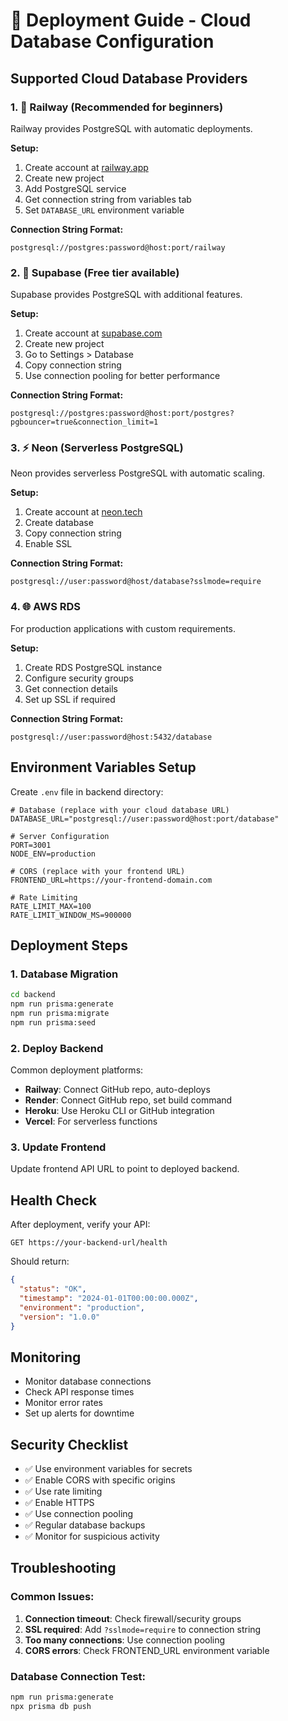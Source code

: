 # 🚀 Deployment Guide - Cloud Database Configuration

## Supported Cloud Database Providers

### 1. 🚄 Railway (Recommended for beginners)
Railway provides PostgreSQL with automatic deployments.

**Setup:**
1. Create account at [railway.app](https://railway.app)
2. Create new project
3. Add PostgreSQL service
4. Get connection string from variables tab
5. Set `DATABASE_URL` environment variable

**Connection String Format:**
```
postgresql://postgres:password@host:port/railway
```

### 2. 🎯 Supabase (Free tier available)
Supabase provides PostgreSQL with additional features.

**Setup:**
1. Create account at [supabase.com](https://supabase.com)
2. Create new project
3. Go to Settings > Database
4. Copy connection string
5. Use connection pooling for better performance

**Connection String Format:**
```
postgresql://postgres:password@host:port/postgres?pgbouncer=true&connection_limit=1
```

### 3. ⚡ Neon (Serverless PostgreSQL)
Neon provides serverless PostgreSQL with automatic scaling.

**Setup:**
1. Create account at [neon.tech](https://neon.tech)
2. Create database
3. Copy connection string
4. Enable SSL

**Connection String Format:**
```
postgresql://user:password@host/database?sslmode=require
```

### 4. 🌐 AWS RDS
For production applications with custom requirements.

**Setup:**
1. Create RDS PostgreSQL instance
2. Configure security groups
3. Get connection details
4. Set up SSL if required

**Connection String Format:**
```
postgresql://user:password@host:5432/database
```

## Environment Variables Setup

Create `.env` file in backend directory:

```env
# Database (replace with your cloud database URL)
DATABASE_URL="postgresql://user:password@host:port/database"

# Server Configuration
PORT=3001
NODE_ENV=production

# CORS (replace with your frontend URL)
FRONTEND_URL=https://your-frontend-domain.com

# Rate Limiting
RATE_LIMIT_MAX=100
RATE_LIMIT_WINDOW_MS=900000
```

## Deployment Steps

### 1. Database Migration
```bash
cd backend
npm run prisma:generate
npm run prisma:migrate
npm run prisma:seed
```

### 2. Deploy Backend
Common deployment platforms:
- **Railway**: Connect GitHub repo, auto-deploys
- **Render**: Connect GitHub repo, set build command
- **Heroku**: Use Heroku CLI or GitHub integration
- **Vercel**: For serverless functions

### 3. Update Frontend
Update frontend API URL to point to deployed backend.

## Health Check

After deployment, verify your API:
```
GET https://your-backend-url/health
```

Should return:
```json
{
  "status": "OK",
  "timestamp": "2024-01-01T00:00:00.000Z",
  "environment": "production",
  "version": "1.0.0"
}
```

## Monitoring

- Monitor database connections
- Check API response times
- Monitor error rates
- Set up alerts for downtime

## Security Checklist

- ✅ Use environment variables for secrets
- ✅ Enable CORS with specific origins
- ✅ Use rate limiting
- ✅ Enable HTTPS
- ✅ Use connection pooling
- ✅ Regular database backups
- ✅ Monitor for suspicious activity

## Troubleshooting

### Common Issues:
1. **Connection timeout**: Check firewall/security groups
2. **SSL required**: Add `?sslmode=require` to connection string
3. **Too many connections**: Use connection pooling
4. **CORS errors**: Check FRONTEND_URL environment variable

### Database Connection Test:
```bash
npm run prisma:generate
npx prisma db push
```